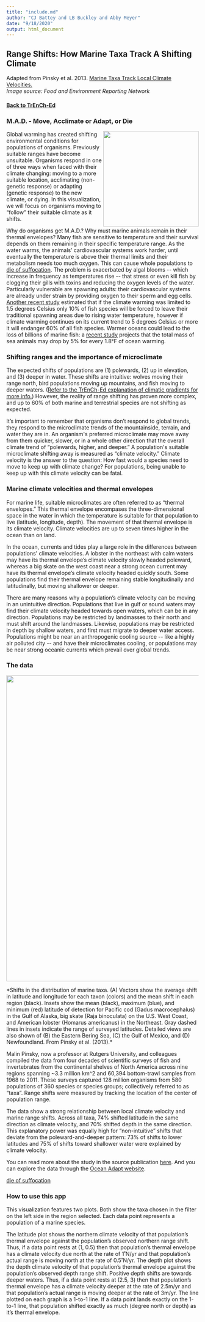 ```yaml
---
title: "include.md"
author: "CJ Battey and LB Buckley and Abby Meyer"
date: "9/18/2020"
output: html_document
---
```


## Range Shifts: How Marine Taxa Track A Shifting Climate

Adapted from Pinsky et al. 2013. [Marine Taxa Track Local Climate Velocities.](https://science.sciencemag.org/content/341/6151/1239)   
*Image source: Food and Environment Reporting Network*    

#### [Back to TrEnCh-Ed](https://trench-ed.github.io/#)   

### M.A.D. - Move, Acclimate or Adapt, or Die

<p>
<img src="https://thefern.org/wp-content/uploads/2019/05/Full-Spread1-Featured.png"/, height="250 px", align="right">
</p>

Global warming has created shifting environmental conditions for populations of organisms. Previously suitable ranges have become unsuitable. Organisms respond in one of three ways when faced with their climate changing: moving to a more suitable location, acclimating (non-genetic response) or adapting (genetic response) to the new climate, or dying. In this visualization, we will focus on organisms moving to “follow” their suitable climate as it shifts.   

Why do organisms get M.A.D.? Why must marine animals remain in their thermal envelopes? Many fish are sensitive to temperature and their survival depends on them remaining in their specific temperature range. As the water warms, the animals’ cardiovascular systems work harder, until eventually the temperature is above their thermal limits and their metabolism needs too much oxygen. This can cause whole populations to [die of suffocation](https://www.nature.com/news/2007/070101/full/070101-5.html). The problem is exacerbated by algal blooms -- which increase in frequency as temperatures rise -- that stress or even kill fish by clogging their gills with toxins and reducing the oxygen levels of the water. Particularly vulnerable are spawning adults: their cardiovascular systems are already under strain by providing oxygen to their sperm and egg cells. [Another recent study](https://science.sciencemag.org/content/369/6499/65) estimated that if the climate warming was limited to 1.5 degrees Celsius only 10% of fish species will be forced to leave their traditional spawning areas due to rising water temperature, however if climate warming continues on its current trend to 5 degrees Celsius or more it will endanger 60% of all fish species. Warmer oceans could lead to the loss of billions of marine fish: a [recent study](https://www.pnas.org/content/116/26/12907) projects that the total mass of sea animals may drop by 5% for every 1.8°F of ocean warming.      

### Shifting ranges and the importance of microclimate

The expected shifts of populations are (1) polewards, (2) up in elevation, and (3) deeper in water. These shifts are intuitive: wolves moving their range north, bird populations moving up mountains, and fish moving to deeper waters. ([Refer to the TrEnCh-Ed explanation of climatic gradients for more info.](https://trench-ed.github.io/#gradients)) However, the reality of range shifting has proven more complex, and up to 60% of both marine and terrestrial species are not shifting as expected.    

It’s important to remember that organisms don’t respond to global trends, they respond to the microclimate trends of the mountainside, terrain, and water they are in. An organism's preferred microclimate may move away from them quicker, slower, or in a whole other direction that the overall climate trend of “polewards, higher, and deeper.” A population's suitable microclimate shifting away is measured as “climate velocity.” Climate velocity is the answer to the question: How fast would a species need to move to keep up with climate change? For populations, being unable to keep up with this climate velocity can be fatal.    

### Marine climate velocities and thermal envelopes

For marine life, suitable microclimates are often referred to as “thermal envelopes.” This thermal envelope encompases the three-dimensional space in the water in which the temperature is suitable for that population to live (latitude, longitude, depth). The movement of that thermal envelope is its climate velocity. Climate velocities are up to seven times higher in the ocean than on land.    

In the ocean, currents and tides play a large role in the differences between populations' climate velocities. A lobster in the northeast with calm waters may have its thermal envelope’s climate velocity slowly headed poleward, whereas a big skate on the west coast near a strong ocean current may have its thermal envelope’s climate velocity headed quickly south. Some populations find their thermal envelope remaining stable longitudinally and latitudinally, but moving shallower or deeper.    

There are many reasons why a population’s climate velocity can be moving in an unintuitive direction. Populations that live in gulf or sound waters may find their climate velocity headed towards open waters, which can be in any direction. Populations may be restricted by landmasses to their north and must shift around the landmasses. Likewise, populations may be restricted in depth by shallow waters, and first must migrate to deeper water access. Populations might be near an anthropogenic cooling source -- like a highly air polluted city -- and have their microclimates cooling, or populations may be near strong oceanic currents which prevail over global trends.    

### The data

<p align="center">
<img src="https://science.sciencemag.org/content/sci/341/6151/1239/F1.large.jpg"/, width="800px", align="center">
</p>
*Shifts in the distribution of marine taxa. (A) Vectors show the average shift in latitude and longitude for each taxon (colors) and the mean shift in each region (black). Insets show the mean (black), maximum (blue), and minimum (red) latitude of detection for Pacific cod (Gadus macrocephalus) in the Gulf of Alaska, big skate (Raja binoculata) on the U.S. West Coast, and American lobster (Homarus americanus) in the Northeast. Gray dashed lines in insets indicate the range of surveyed latitudes. Detailed views are also shown of (B) the Eastern Bering Sea, (C) the Gulf of Mexico, and (D) Newfoundland. From Pinsky et al. (2013).*   



Malin Pinsky, now a professor at Rutgers University, and colleagues compiled the data from four decades of scientific surveys of fish and invertebrates from the continental shelves of North America across nine regions spanning ~3.3 million km^2 and 60,394 bottom-trawl samples from 1968 to 2011. These surveys captured 128 million organisms from 580 populations of 360 species or species groups; collectively referred to as “taxa”. Range shifts were measured by tracking the location of the center of population range.    

The data show a strong relationship between local climate velocity and marine range shifts. Across all taxa, 74% shifted latitude in the same direction as climate velocity, and 70% shifted depth in the same direction. This explanatory power was equally high for “non-intuitive” shifts that deviate from the poleward-and-deeper pattern: 73% of shifts to lower latitudes and 75% of shifts toward shallower water were explained by climate velocity.    

You can read more about the study in the source publication [here](https://science.sciencemag.org/content/341/6151/1239). And you can explore the data through the [Ocean Adapt website](https://oceanadapt.rutgers.edu/).

[die of suffocation](https://www.nature.com/news/2007/070101/full/070101-5.html)

### How to use this app

This visualization features two plots. Both show the taxa chosen in the filter on the left side in the region selected. Each data point represents a population of a marine species.    

The latitude plot shows the northern climate velocity of that population’s thermal envelope against the population’s observed northern range shift. Thus, if a data point rests at (1, 0.5) then that population’s thermal envelope has a climate velocity due north at the rate of 1˚N/yr and that population’s actual range is moving north at the rate of 0.5˚N/yr. The depth plot shows the depth climate velocity of that population’s thermal envelope against the population’s observed depth range shift. Positive depth shifts are towards deeper waters. Thus, if a data point rests at (2.5, 3) then that population’s thermal envelope has a climate velocity deeper at the rate of 2.5m/yr and that population’s actual range is moving deeper at the rate of 3m/yr. The line plotted on each graph is a 1-to-1 line. If a data point lands exactly on the 1-to-1 line, that population shifted exactly as much (degree north or depth) as it’s thermal envelope.


